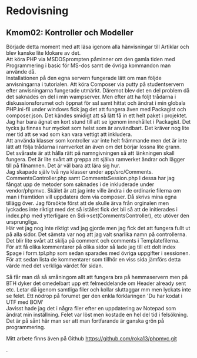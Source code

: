 ﻿Redovisning
====================================
Kmom02: Kontroller och Modeller
------------------------------------
Började detta moment med att läsa igenom alla hänvisningar till Artiklar och blev kanske lite klokare av det.  
Att köra PHP via MSDOSprompten påminner om den gamla tiden med Programmering i basic för MS-dos samt de övriga kommandon man använde då.  
Installationen på den egna servern fungerade lätt om man följde anvisningarna i tutorialen.
Att köra Composer via putty på studentservern efter anvisningarna fungerade utmärkt. Däremot blev det en del problem då det saknades en del i min wampserver.
 Men efter att ha följt trådarna i diskussionsforumet och öppnat för ssl samt hittat och ändrat i min globala PHP.ini-fil under windows fick jag det att
 fungera även med Packagist och composer.json. Det kändes smidigt att så lätt få in  ett helt paket i projektet. Jag har bara ägnat en kort stund till att se igenom innehållet
 i Packagist. Det tycks ju finnas hur mycket som helst som är användbart. Det kräver nog lite mer tid att se vad som kan vara vettigt att inkludera.   
 Att använda klasser som kontroller var inte helt främmande men det är inte lätt att följa trådarna i ramverket än även om det börjar lossna lite grann.  
 Det svåraste är att hålla rätt på namngivningen så att länkningen skall fungera. Det är lite svårt att greppa att själva ramverket ändrar och lägger  till 
 på filnamnen. Det är väl bara att lära sig hur.  
Jag skapade själv två nya klasser under app/src/Comments. CommentsController.php samt CommentsSession.php 
 I dessa har jag fångat upp de metoder som saknades i de inkluderade under vendor/phpmvc. Skälet är att jag inte ville ändra i de ordinarie filerna om man 
 i framtiden vill uppdatera dem via composer. Då skrivs mina egna tillägg över. Jag försökte först att de skulle ärva från orginalen men lyckades inte riktigt
 med det så istället fick det bli så att de initierades  i index.php med ytterligare en $di->set(CommentsController), etc utöver den ursprungliga.  
 Här vet jag nog inte riktigt vad jag gjorde men jag fick det att fungera fullt ut på  alla sidor. Det sämsta var nog att jag valt snarlika namn på controllerna.
 Det blir lite svårt att skilja på comment och comments i Templatefilerna.  
 För att få olika kommentarer på olika sidor så lade jag till ett dolt index $page i form.tpl.php som sedan sparades med övriga uppgifter i sessionen. För att
 sedan lista de kommentarer som tillhör en viss sida jämförs detta värde med det verkliga värdet för sidan.  
 
 Så får man då så småningom allt att fungera bra på hemmaservern men på BTH dyker det omedelbart upp ett felmeddelande om Header already sent etc. Letar då igenom samtliga filer och kollar sluttaggar mm men lyckats inte se felet. Ett nödrop på forumet ger den enkla förklaringen 'Du har kodat i UTF med BOM'  
 Javisst hade jag det i några filer efter en uppdatering av Notepad som ändrat min inställning.  Felet var löst men kostade en hel del tid i felsökning.  
 Det är på sånt här man ser att man fortfarande är ganska grön på programmering.
 
 
Mitt arbete finns även på Github https://github.com/roka13/phpmvc.git

 

 

 
.